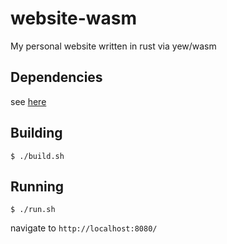 # website-wasm
My personal website written in rust via yew/wasm

## Dependencies
see [here](https://yew.rs/docs/en/getting-started/build-a-sample-app)

## Building
```
$ ./build.sh
```

## Running
```
$ ./run.sh
```
navigate to `http://localhost:8080/`
